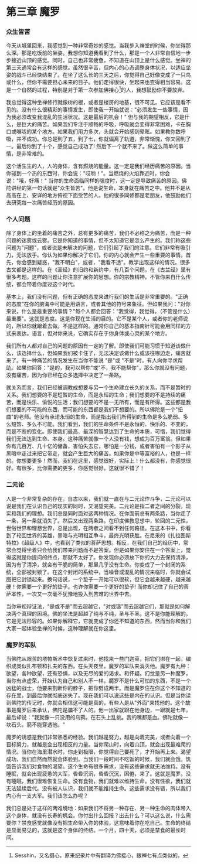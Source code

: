 # 第三章 魔罗

### 众生皆苦

今天从城里回来，我感觉到一种非常奇妙的感觉。当我步入禅堂的时候，你坐得那么深。那是吃饭前的坐姿。我想你知道我看到了什么，那是一个人非常自信地一步步接近山顶的感觉。同时，自己也非常疲惫，不知道在山顶上是什么感觉。坐禅的第三天通常会有这样的感觉。虽然很辛苦，但内心的心态调整身体状况，以适应坐姿的战斗已经快结束了。在坐了这么长的三天之后，你觉得自己好像变成了一只鸟或什么，但你不需要担心未来的日子。他们走得很快，坐起来也变得相当容易。这是一个自然的过程，特别是对于第一次参加佛接心[^1]的人，我想鼓励你不要放弃。

我总觉得这种坐禅修行就像树的根，或者是楼房的地基，很不可见。它应该是看不见的。没有什么很精彩的事情发生，即使我一开始就说："必须发生一些事情，因为我必须改变我混乱的生活状况。这是最后的机会！" 但与我的期望相反，它是什么，是巨大的痛苦。如果我们专注于顺畅的呼吸，呼吸就会变得非常困难，卡在胸口或喉咙的某个地方。如果我们用力多次，头就会开始感到晕眩。如果教你数呼吸，并不成功。你总是到了五，到了七，你就偏离了轨道，非常惭愧，你又回到了一。最后你到了十个，感觉自己成功了! 然后下一个就不来了。做这么简单的事情，是非常难的。

这个活生生的人，人的身体，含有燃烧的能量。这一定是我们经历痛苦的原因。当你碰到一个热的东西时，你会说："哎哟！"。当燃烧的火焰靠近时，你会说："哦，好痛！" 当你的生命面临同样的强度时，这一定是导致痛苦的原因。佛陀讲经的第一句话就是"众生皆苦"。他是说生命，本身就在痛苦之中。他并不是从高高在上、安详的地方俯视下面受苦的人。他的很多同修都是老朋友，他鼓励他们去研究每一次痛苦经历的原因。

### 个人问题
除了身体上的坐着的痛苦之外，总有更多的痛苦，我们不必称之为痛苦，而是一种问题的迷雾或云雾。它是你知道的事情，但不太知道它是怎么产生的。我们称这些问题为"问题"，或者说是未解决的问题，它们引起了我们的注意。它们非常有吸引力，无法放手。你认为如果你解决了它们，你的内心就会产生一些重要的事情。首先，你会感到疑惑，"我不明白"，或者，"我看不透"。教学出现这样的情况。很多古文都是这样的。在《圣经》的旧约和新约中，有几百个问题。在《古兰经》里有很多考题。这样的问题让你注意扩展你的思想。你的宗教精神，不管你来自什么传统，都会带着你度过这个时代。

基本上，我们没有问题，但有正确的态度来进行我们的生活是非常重要的。"正确的态度"在你的脑海中可能是用语言，或者其他的符号来象征。但如果我问："对你来说，什么是最重要的事情？"每个人都会回答："我觉得，我觉得，（不管是什么）最重要"。这就是态度。这是你现在生活的目的。它不是某个人，或者你的老师说的，所以你就跟着去做。不是这样的。通常你自己的基本指南针可能会用同样的方式来表达。语言，但对你来说，它确实存在于你身体或心灵的某个地方。

我们所有人都对自己的问题的原因有一定的了解。即使我们可能习惯于知道该做什么，该选择什么，但如果我们被卡住了，无法决定该做什么或该往哪边走，痛苦就来了。有一种痛苦的情况发生在当你不能说 "是"或 "不是"时，有人向你寻求帮助。如果你回答："是的，我可以帮你"或"不，我不能帮你"，那么你就没有问题，没有痛苦，因为你已经在众多选择中决定了一条路。

就关系而言，我们已经被调教成想要与另一个生命建立长久的关系，而不是暂时的关系。我们想要的不是短暂的生命，而是永恒的生命；我们想要的不是持续的痛苦，而是快乐、愉悦的生活；我们想要的不是一无所有，而是有所得。这些都是我们想要的不可能的东西，而可能的东西都是我们不想要的。所以佛陀是一个"扭曲"的老师。他没有承诺永恒的生命，而是指出我们所得到的生命是多么脆弱、多么短暂、多么不可能。我们看到，我们的生命条件不是永恒的、快乐的、不变的，而是不断的变化。即使我们最高、最深的智慧达到了生命的本质，可惜，我们觉得我们无法达到生命、本身。这种痛苦就像一个人没有钱，想成为百万富翁。但如果你有几百万、几十亿的储备，害怕失去它，哪怕是一分钱，或者害怕有一个影子从黑暗中走过来把它带走，就会产生巨大的痛苦。如果你是中等富裕的人，也是一样的。你想要更多！然而，我们在这里，感觉很好，实际上！什么都没有，你感觉很好。有很多，比你需要的更多，你感觉很好。这就很不错了！

### 二元论
人是一个非常复杂的存在。自古以来，我们就一直在与二元论作斗争，二元论可以说是我们在认识自己的现实的同时，又渴望完美。二元论是指二者之间的分裂，现实和我们的理想。我们总是同时面对这两种情况。在你面前总有两条路，当你走了一条，另一条就消失了。然后又出现两条路。在印度佛教思想中，轮回的二元性，世俗世界和理想世界，总是出现，在两者之间看不到任何路径。在这本书中，你看到了轮回世界的英雄，黑暗与光明相互争斗，最终光明获胜。在尼采的《扎拉图斯特拉》《超级人》中，也看到了类似的菩萨思想。相反，在我们自己的经历中，常常会觉得坐着只会给我们带来问题而不是答案。但是如果你安住在一个答案上，觉得这就是你提问的终点，那就不太好了。你发现你必须放下你的大力去保持清净，因为有了清净，就会有干脆的简单，那里几乎没有生命。你变成了一个封闭的系统，全部被封锁了。在这个封闭的系统中，当噪音或混乱的情况来临时，你就会试图把它封锁起来。换句话说，一个垫子一开始可以很软，但它会越来越硬，越来越硬！你需要一个更好的垫子。也许你需要一个更好的垫子! 而你却记住了自己的菩萨本性，一次又一次毫不犹豫地投入到苦难的世界中去。

当你审视辩证法，"是或不是"而去超越它，"对或错"而去超越它们，那就是如何解决两个真理的困境。佛的坐法是超越了纯与不纯，圣与不圣。这不是你能理解的。它是无法形容的。如果你解释它，它就变成了你还不知道的东西，然而当你和我们大家一起体验坐禅的时候，这种理解就在你这里。

### 魔罗的军队
当佛陀从艰苦的塔帕斯术中恢复过来时，他找来一些门迦草，把它们绑在一起，编织成类似扎布顿和扎夫的东西。在头天夜里，魔罗的军队来消灭他。魔罗有九种：欲望，各种欲望，还有恐惧，以及无尽的爱的渴求。和怀疑。幻觉是另一种魔罗，当你有点虚荣，开始认为自己和别人不一样。魔罗不是什么可怕的东西，不是一个凶猛的战士，他要来割断你的脖子，把你劈成两半。而是魔罗住在你这个不知道的存在里，到最后你就彻底迷失了。现在我们可以说这些是内在的认识。但是当你读到佛陀的传记时，你就会相信这可能是真的，有些人是从"外面"来找他的。这个故事是魔罗后来承认，佛陀是骗不了人的。他一出家就跟在他身边，一跟就是七年，最后却说："我就像一只没用的乌鸦，在石头上乱挑。我的嘴都是血。佛陀就像一块石头。箭不能穿透他。"

魔罗的诱惑是我们非常熟悉的经验。我们越是努力，越是向着完美，或者向着一个目标努力，就越是会出现相反的力量。当你爬山时，向着山顶，就会出现最难爬的情况。当你在海里潜水时，你走到极限，你觉得自己要死了，才开始再上来。渴望成功，我们自然而然就会体验到。当我们一段时间不吃饭的时候，我们就会饿。饥饿告诉我们对食物的渴望。这个生命有很多需求，没有这些需求就无法维持。没有睡眠，就会出现疲惫的大军，昏昏沉沉，昏昏沉沉，困倦，来了。这就是魔罗。没有睡眠，我们很难恢复生命。没有食物，我们就难以维持生命。没有性欲，我们就无法延续后代。没有被人认识，我们就不能维持生命。这些需求没有错，所以我们内心有一支大军。我们该怎么办呢？

我们总是处于这样的两难境地：如果我们不将另一种存在、另一种生命的肉体带入这个身体，就没有长寿的机会。你付出什么回报？出去什么？可以这么说，什么需要你？禁食感觉就像没有把生命带入你的体验，这意味着你在吃自己。生命的终结是显而易见的，这就是这个身体的终结。一个月，四十天，必须是禁食的最长时间。


[^1]: Sesshin，又名摄心，原来纪录片中有翻译为佛接心，跟禅七有点类似的。